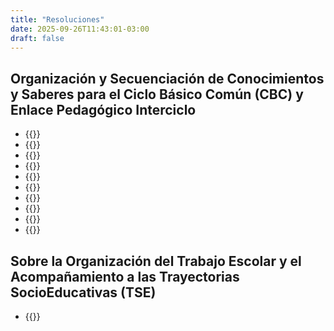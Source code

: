 ```yaml
---
title: "Resoluciones"
date: 2025-09-26T11:43:01-03:00
draft: false
---
```


<style>
/* Estilo para todos los enlaces dentro del shortcode */
a.link-custom {
  color: #0066cc;
  text-decoration: underline;
  text-decoration-thickness: 2px;
  text-underline-offset: 3px;
  transition: color 0.3s ease;
}

a.link-custom {
  color: #004080;
}
</style>

## Organización y Secuenciación de Conocimientos y Saberes para el Ciclo Básico Común (CBC) y Enlace Pedagógico Interciclo

- {{<elink txt="Introducción" 																																			url="pdf/r_1381_2022-D-1-INTRO.pdf">}}
- {{<elink txt="La planificación curricular de área"												 url="pdf/r_1381_2022-D-2-Planificacion.pdf">}}
- {{<elink txt="CIENCIAS SOCIALES, POLÍTICAS Y ECONÓMICAS" url="pdf/r_1381_2022-D-3-CSPYE.pdf">}}
- {{<elink txt="CIENCIAS NATURALES" 																							url="pdf/r_1381_2022-D-4-CN.pdf">}}
- {{<elink txt="MATEMÁTICA-INFORMÁTICA" 																			url="pdf/r_1381_2022-D-5-MI.pdf">}}
- {{<elink txt="EDUCACIÓN FÍSICA INTEGRAL" 																url="pdf/r_1381_2022-D-6-EFI.pdf">}}
- {{<elink txt="EDUCACIÓN SEXUAL INTEGRAL" 											url="pdf/r_1381_2022-D-7-ESI.pdf">}}
- {{<elink txt="COMUNICACIÓN Y MEDIOS" 															url="pdf/r_1381_2022-D-8-CYM.pdf">}}
- {{<elink txt="INTEGRACIÓN TECNOLÓGICA" 																	url="pdf/r_1381_2022-D-12-INT.TEC_.pdf">}}
- {{<elink txt="LENGUAJES Y PRODUCCIÓN CULTURAL" 									url="pdf/r_1584_2022-D-13-LENGUAJES.pdf">}}

## Sobre la Organización del Trabajo Escolar y el Acompañamiento a las Trayectorias SocioEducativas (TSE)

- {{<elink url="pdf/r_1278_2024_TRAYECTORIAS_SOCIOEDUCATIVAS.pdf" txt="1278 / 2024 - Trayectorias SocioEducativas (TSE)">}}

<!-- - {{<elink txt="1381 / 2022 D 10. Área: TECNOLOGÍA AGROPECUARIA" url="pdf/r_1381_2022-D-10-TEC.AGR_.pdf">}} -->
<!-- - {{<elink txt="1381 / 2022 D 11. " url="pdf/r_1381_2022-D-11-ECO.pdf">}} -->
